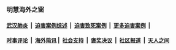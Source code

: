 
### 明慧海外之窗

####  [武汉肺炎](indexes/365.md?t=03222200) &nbsp;|&nbsp;  [迫害案例综述](indexes/328.md?t=03222200) &nbsp;|&nbsp; [迫害致死案例](indexes/277.md?t=03222200)  &nbsp;|&nbsp; [更多迫害案例](indexes/81.md?t=03222200)  &nbsp;|&nbsp; 
####  [时事评论](indexes/19.md?t=03222200) &nbsp;|&nbsp; [海外简讯](indexes/245.md?t=03222200)&nbsp;|&nbsp;  [社会支持](indexes/140.md?t=03222200) &nbsp;|&nbsp; [褒奖决议](indexes/282.md?t=03222200) &nbsp;|&nbsp; [社区报道](indexes/91.md?t=03222200)  &nbsp;|&nbsp; [天人之间](indexes/78.md?t=03222200) 

